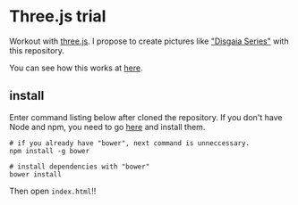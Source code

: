 # Three.js trial

Workout with [three.js](git://github.com/mrdoob/three.js.git).
I propose to create pictures like ["Disgaia Series"](http://disgaea.jp/index.html) with this repository.

You can see how this works at [here](http://onjiro.github.com/threejs.trial/index.html).

## install

Enter command listing below after cloned the repository.
If you don't have Node and npm, you need to go [here](http://nodejs.org/) and install them.

    # if you already have "bower", next command is unneccessary.
    npm install -g bower
    
    # install dependencies with "bower"
    bower install

Then open `index.html`!!
